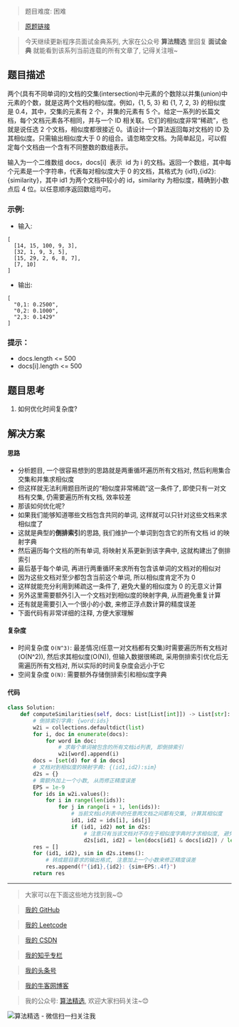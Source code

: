 > 题目难度: 困难

> [原题链接](https://leetcode.cn/problems/sparse-similarity-lcci/)

> 今天继续更新程序员面试金典系列, 大家在公众号 **算法精选** 里回复 **面试金典** 就能看到该系列当前连载的所有文章了, 记得关注哦~

## 题目描述

两个(具有不同单词的)文档的交集(intersection)中元素的个数除以并集(union)中元素的个数，就是这两个文档的相似度。例如，{1, 5, 3} 和 {1, 7, 2, 3} 的相似度是 0.4，其中，交集的元素有 2 个，并集的元素有 5 个。给定一系列的长篇文档，每个文档元素各不相同，并与一个 ID 相关联。它们的相似度非常“稀疏”，也就是说任选 2 个文档，相似度都很接近 0。请设计一个算法返回每对文档的 ID 及其相似度。只需输出相似度大于 0 的组合。请忽略空文档。为简单起见，可以假定每个文档由一个含有不同整数的数组表示。

输入为一个二维数组 docs，docs[i]  表示  id 为 i 的文档。返回一个数组，其中每个元素是一个字符串，代表每对相似度大于 0 的文档，其格式为 {id1},{id2}: {similarity}，其中 id1 为两个文档中较小的 id，similarity 为相似度，精确到小数点后 4 位。以任意顺序返回数组均可。

### 示例:

- 输入:

```
[
  [14, 15, 100, 9, 3],
  [32, 1, 9, 3, 5],
  [15, 29, 2, 6, 8, 7],
  [7, 10]
]
```

- 输出:

```
[
  "0,1: 0.2500",
  "0,2: 0.1000",
  "2,3: 0.1429"
]
```

### 提示：

- docs.length <= 500
- docs[i].length <= 500

## 题目思考

1. 如何优化时间复杂度?

## 解决方案

#### 思路

- 分析题目, 一个很容易想到的思路就是两重循环遍历所有文档对, 然后利用集合交集和并集求相似度
- 但这样就无法利用题目所说的“相似度非常稀疏”这一条件了, 即使只有一对文档有交集, 仍需要遍历所有文档, 效率较差
- 那该如何优化呢?
- 如果我们能够知道哪些文档包含共同的单词, 这样就可以只针对这些文档来求相似度了
- 这就是典型的**倒排索引**的思路, 我们维护一个单词到包含它的所有文档 id 的映射字典
- 然后遍历每个文档的所有单词, 将映射关系更新到该字典中, 这就构建出了倒排索引
- 最后基于每个单词, 再进行两重循环来求所有包含该单词的文档对的相似对
- 因为这些文档对至少都包含当前这个单词, 所以相似度肯定不为 0
- 这样就能充分利用到稀疏这一条件了, 避免大量的相似度为 0 的无意义计算
- 另外这里需要额外引入一个文档对到相似度的映射字典, 从而避免重复计算
- 还有就是需要引入一个很小的小数, 来修正浮点数计算的精度误差
- 下面代码有非常详细的注释, 方便大家理解

#### 复杂度

- 时间复杂度 `O(N^3)`: 最差情况(任意一对文档都有交集)时需要遍历所有文档对(O(N^2)), 然后求其相似度(O(N)), 但输入数据很稀疏, 采用倒排索引优化后无需遍历所有文档对, 所以实际的时间复杂度会远小于它
- 空间复杂度 `O(N)`: 需要额外存储倒排索引和相似度字典

#### 代码

```python
class Solution:
    def computeSimilarities(self, docs: List[List[int]]) -> List[str]:
        # 倒排索引字典: {word:ids}
        w2i = collections.defaultdict(list)
        for i, doc in enumerate(docs):
            for word in doc:
                # 求每个单词被包含的所有文档id列表, 即倒排索引
                w2i[word].append(i)
        docs = [set(d) for d in docs]
        # 文档对到相似度的映射字典: {(id1,id2):sim}
        d2s = {}
        # 需额外加上一个小数, 从而修正精度误差
        EPS = 1e-9
        for ids in w2i.values():
            for i in range(len(ids)):
                for j in range(i + 1, len(ids)):
                    # 当前文档id列表中的任意两文档之间都有交集, 计算其相似度
                    id1, id2 = ids[i], ids[j]
                    if (id1, id2) not in d2s:
                        # 注意只有当该文档对不存在于相似度字典时才求相似度, 避免重复计算
                        d2s[id1, id2] = len(docs[id1] & docs[id2]) / len(docs[id1] | docs[id2]) + EPS
        res = []
        for (id1, id2), sim in d2s.items():
            # 转成题目要求的输出格式, 注意加上一个小数来修正精度误差
            res.append(f"{id1},{id2}: {sim+EPS:.4f}")
        return res
```

---

> 大家可以在下面这些地方找到我~😊

> [我的 GitHub](https://github.com/zjulyx)

> [我的 Leetcode](https://leetcode-cn.com/u/suibianfahui/)

> [我的 CSDN](https://me.csdn.net/zjulyx1993)

> [我的知乎专栏](https://zhuanlan.zhihu.com/c_1242508721932464128)

> [我的头条号](https://www.toutiao.com/c/user/1090304683804520/#mid=1671643017345028)

> [我的牛客网博客](https://blog.nowcoder.net/zjulyx)

> 我的公众号: [算法精选](https://mp.weixin.qq.com/s?__biz=MzA5MDk1MjI5MA==&mid=2247484158&idx=1&sn=90176bac32cf7af40e4074c721fd8a95&chksm=900285f3a7750ce5a068c9c9773781461819633f2fd60533732637ec9520c908371ebc218d49&scene=178&cur_album_id=1386231241346859009#rd), 欢迎大家扫码关注~😊

![算法精选 - 微信扫一扫关注我](https://pic1.zhimg.com/80/v2-7c988a7b35886df51596ef23616764ac_1440w.jpg)

